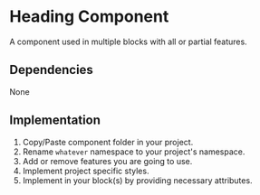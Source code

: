 # Heading Component

A component used in multiple blocks with all or partial features.

## Dependencies

None

## Implementation

1. Copy/Paste component folder in your project.
2. Rename `whatever` namespace to your project's namespace.
3. Add or remove features you are going to use.
4. Implement project specific styles.
5. Implement in your block(s) by providing necessary attributes.

